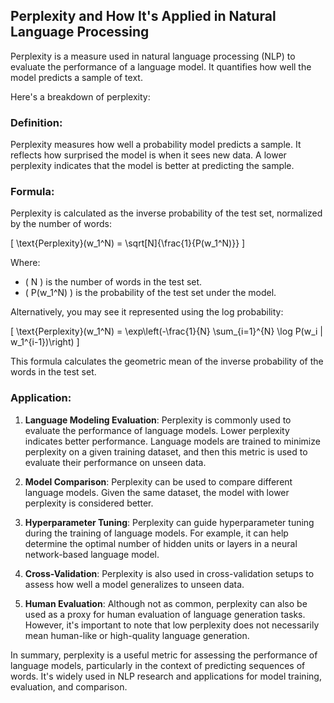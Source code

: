 ## Perplexity and How It's Applied in Natural Language Processing 


Perplexity is a measure used in natural language processing (NLP) to evaluate the performance of a language model. It quantifies how well the model predicts a sample of text.

Here's a breakdown of perplexity:

### Definition:

Perplexity measures how well a probability model predicts a sample. It reflects how surprised the model is when it sees new data. A lower perplexity indicates that the model is better at predicting the sample.

### Formula:

Perplexity is calculated as the inverse probability of the test set, normalized by the number of words:

\[ \text{Perplexity}(w_1^N) = \sqrt[N]{\frac{1}{P(w_1^N)}} \]

Where:
- \( N \) is the number of words in the test set.
- \( P(w_1^N) \) is the probability of the test set under the model.

Alternatively, you may see it represented using the log probability:

\[ \text{Perplexity}(w_1^N) = \exp\left(-\frac{1}{N} \sum_{i=1}^{N} \log P(w_i | w_1^{i-1})\right) \]

This formula calculates the geometric mean of the inverse probability of the words in the test set.

### Application:

1. **Language Modeling Evaluation**: Perplexity is commonly used to evaluate the performance of language models. Lower perplexity indicates better performance. Language models are trained to minimize perplexity on a given training dataset, and then this metric is used to evaluate their performance on unseen data.

2. **Model Comparison**: Perplexity can be used to compare different language models. Given the same dataset, the model with lower perplexity is considered better.

3. **Hyperparameter Tuning**: Perplexity can guide hyperparameter tuning during the training of language models. For example, it can help determine the optimal number of hidden units or layers in a neural network-based language model.

4. **Cross-Validation**: Perplexity is also used in cross-validation setups to assess how well a model generalizes to unseen data.

5. **Human Evaluation**: Although not as common, perplexity can also be used as a proxy for human evaluation of language generation tasks. However, it's important to note that low perplexity does not necessarily mean human-like or high-quality language generation.

In summary, perplexity is a useful metric for assessing the performance of language models, particularly in the context of predicting sequences of words. It's widely used in NLP research and applications for model training, evaluation, and comparison.